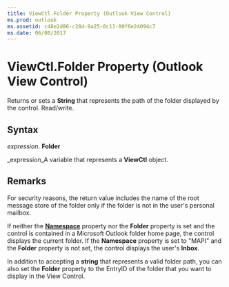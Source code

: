 ```yaml
---
title: ViewCtl.Folder Property (Outlook View Control)
ms.prod: outlook
ms.assetid: c48e2d86-c284-9a25-0c11-00f6e24094c7
ms.date: 06/08/2017
---
```



# ViewCtl.Folder Property (Outlook View Control)

Returns or sets a **String** that represents the path of the folder displayed by the control. Read/write.


## Syntax

 _expression_. **Folder**

 _expression_A variable that represents a **ViewCtl** object.


## Remarks

For security reasons, the return value includes the name of the root message store of the folder only if the folder is not in the user's personal mailbox. 

If neither the **[Namespace](viewctl-namespace-property-outlook-view-control.md)** property nor the **Folder** property is set and the control is contained in a Microsoft Outlook folder home page, the control displays the current folder. If the **Namespace** property is set to "MAPI" and the **Folder** property is not set, the control displays the user's **Inbox**.

In addition to accepting a **string** that represents a valid folder path, you can also set the **Folder** property to the EntryID of the folder that you want to display in the View Control.


